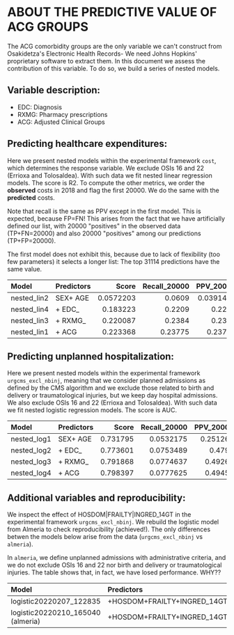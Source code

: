 # ABOUT THE PREDICTIVE VALUE OF ACG GROUPS

The ACG comorbidity groups are the only variable we can't construct from Osakidetza's Electronic Health Records- We need Johns Hopkins' proprietary software to extract them. In this document we assess the contribution of this variable. To do so, we build a series of nested models.

## Variable description:
- EDC: Diagnosis
- RXMG: Pharmacy prescriptions
- ACG: Adjusted Clinical Groups

## Predicting healthcare expenditures:

Here we present nested models within the experimental framework `cost`, which determines the response variable. We exclude OSIs 16 and 22 (Errioxa and Tolosaldea). With such data we fit nested linear regression models. The score is R2. To compute the other metrics, we order the **observed** costs in 2018 and flag the first 20000. We do the same with the **predicted** costs. 

Note that recall is the same as PPV except in the first model. This is expected, because FP=FN! This arises from the fact that we have artificially defined our list, with 20000 "positives" in the observed data (TP+FN=20000) and also 20000 "positives" among our predictions (TP+FP=20000). 

The first model does not exhibit this, because due to lack of flexibility (too few parameters) it selects a longer list: The top 31114 predictions have the same value. 


| Model       | Predictors   |     Score |   Recall\_20000 |   PPV\_20000 |
|:------------|:-------------|----------:|---------------:|------------:|
| nested\_lin2 | SEX+ AGE     | 0.0572203 |        0.0609  |   0.0391464 |
| nested\_lin4 | + EDC\_       | 0.183223  |        0.2209  |   0.2209    |
| nested\_lin3 | + RXMG\_      | 0.220087  |        0.2384  |   0.2384    |
| nested\_lin1 | + ACG        | 0.223368  |        0.23775 |   0.23775   |

## Predicting unplanned hospitalization:

Here we present nested models within the experimental framework `urgcms_excl_nbinj`, meaning that we consider planned admissions as defined by the CMS algorithm and we exclude those related to birth and delivery or traumatological injuries, but we keep day hospital admissions. We also exclude OSIs 16 and 22 (Errioxa and Tolosaldea). With such data we fit nested logistic regression models. The score is AUC.

| Model       | Predictors   |    Score |   Recall\_20000 |   PPV\_20000 |
|:------------|:-------------|---------:|---------------:|------------:|
| nested\_log1 | SEX+ AGE     | 0.731795 |      0.0532175 |    0.251262 |
| nested\_log2 | + EDC\_       | 0.773601 |      0.0753489 |    0.4792   |
| nested\_log3 | + RXMG\_      | 0.791868 |      0.0774637 |    0.49265  |
| nested\_log4 | + ACG        | 0.798397 |      0.0777625 |    0.49455  |

## Additional variables and reproducibility:

We inspect the effect of HOSDOM|FRAILTY|INGRED\_14GT in the experimental framework `urgcms_excl_nbinj`. We rebuild the logistic model from Almeria to check reproducibility (achieved!). The only differences betwen the models below arise from the data (`urgcms_excl_nbinj` vs `almeria`). 

In `almeria`, we define unplanned admissions with administrative criteria, and we do not exclude OSIs 16 and 22 nor birth and delivery or traumatological injuries. The table shows that, in fact, we have losed performance. WHY??

| Model                            |           Predictors         |    Score |   Recall\_20000 |   PPV\_20000 |
|:---------------------------------|:-----------------------------|---------:|---------------:|------------:|
| logistic20220207\_122835          | +HOSDOM+FRAILTY+INGRED\_14GT  | 0.798511 |      0.0775502 |      0.4932 |
| logistic20220210\_165040 (almeria)| +HOSDOM+FRAILTY+INGRED\_14GT  |  0.80507 |        0.10144 |      0.5175 |
